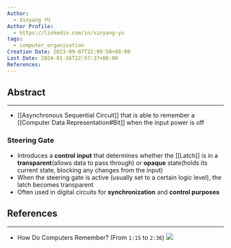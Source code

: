 ```yaml
---
Author:
  - Xinyang YU
Author Profile:
  - https://linkedin.com/in/xinyang-yu
tags:
  - computer_organisation
Creation Date: 2023-09-07T22:09:50+08:00
Last Date: 2024-01-26T22:57:37+08:00
References: 
---
```

## Abstract
---
- [[Asynchronous Sequential Circuit]] that is able to remember a [[Computer Data Representation#Bit]] when the input power is off

### Steering Gate
- Introduces a **control input** that determines whether the [[Latch]] is in a **transparent**(allows data to pass through) or **opaque** state(holds its current state, blocking any changes from the input)
- When the steering gate is active (usually set to a certain logic level), the latch becomes transparent
- Often used in digital circuits for **synchronization** and **control purposes**


## References
---
- How Do Computers Remember? (From `1:15` to `2:36`)
![](https://www.youtube.com/watch?v=I0-izyq6q5s&t=1s)